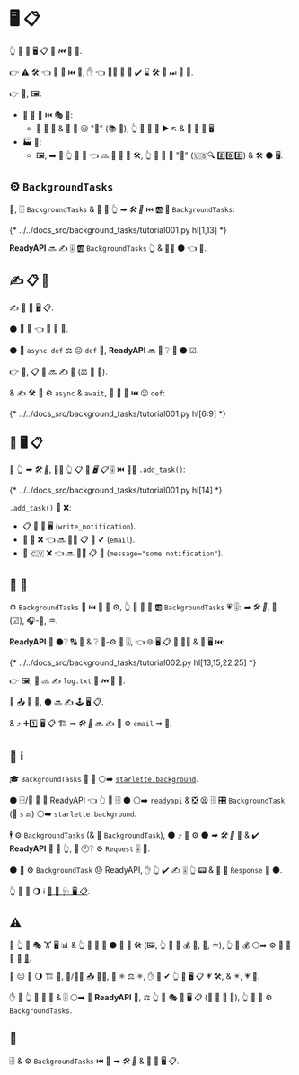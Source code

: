 # 🖥 📋

👆 💪 🔬 🖥 📋 🏃 *⏮️* 🛬 📨.

👉 ⚠ 🛠️ 👈 💪 🔨 ⏮️ 📨, ✋️ 👈 👩‍💻 🚫 🤙 ✔️ ⌛ 🛠️ 🏁 ⏭ 📨 📨.

👉 🔌, 🖼:

* 📧 📨 📨 ⏮️ 🎭 🎯:
    * 🔗 📧 💽 &amp; 📨 📧 😑 "🐌" (📚 🥈), 👆 💪 📨 📨 ▶️️ ↖️ &amp; 📨 📧 📨 🖥.
* 🏭 💽:
    * 🖼, ➡️ 💬 👆 📨 📁 👈 🔜 🚶 🔘 🐌 🛠️, 👆 💪 📨 📨 "🚫" (🇺🇸🔍 2️⃣0️⃣2️⃣) &amp; 🛠️ ⚫️ 🖥.

## ⚙️ `BackgroundTasks`

🥇, 🗄 `BackgroundTasks` &amp; 🔬 🔢 👆 *➡ 🛠️ 🔢* ⏮️ 🆎 📄 `BackgroundTasks`:

{* ../../docs_src/background_tasks/tutorial001.py hl[1,13] *}

**ReadyAPI** 🔜 ✍ 🎚 🆎 `BackgroundTasks` 👆 &amp; 🚶‍♀️ ⚫️ 👈 🔢.

## ✍ 📋 🔢

✍ 🔢 🏃 🖥 📋.

⚫️ 🐩 🔢 👈 💪 📨 🔢.

⚫️ 💪 `async def` ⚖️ 😐 `def` 🔢, **ReadyAPI** 🔜 💭 ❔ 🍵 ⚫️ ☑.

👉 💼, 📋 🔢 🔜 ✍ 📁 (⚖ 📨 📧).

&amp; ✍ 🛠️ 🚫 ⚙️ `async` &amp; `await`, 👥 🔬 🔢 ⏮️ 😐 `def`:

{* ../../docs_src/background_tasks/tutorial001.py hl[6:9] *}

## 🚮 🖥 📋

🔘 👆 *➡ 🛠️ 🔢*, 🚶‍♀️ 👆 📋 🔢 *🖥 📋* 🎚 ⏮️ 👩‍🔬 `.add_task()`:

{* ../../docs_src/background_tasks/tutorial001.py hl[14] *}

`.add_task()` 📨 ❌:

* 📋 🔢 🏃 🖥 (`write_notification`).
* 🙆 🔁 ❌ 👈 🔜 🚶‍♀️ 📋 🔢 ✔ (`email`).
* 🙆 🇨🇻 ❌ 👈 🔜 🚶‍♀️ 📋 🔢 (`message="some notification"`).

## 🔗 💉

⚙️ `BackgroundTasks` 👷 ⏮️ 🔗 💉 ⚙️, 👆 💪 📣 🔢 🆎 `BackgroundTasks` 💗 🎚: *➡ 🛠️ 🔢*, 🔗 (☑), 🎧-🔗, ♒️.

**ReadyAPI** 💭 ⚫️❔ 🔠 💼 &amp; ❔ 🏤-⚙️ 🎏 🎚, 👈 🌐 🖥 📋 🔗 👯‍♂️ &amp; 🏃 🖥 ⏮️:

{* ../../docs_src/background_tasks/tutorial002.py hl[13,15,22,25] *}

👉 🖼, 📧 🔜 ✍ `log.txt` 📁 *⏮️* 📨 📨.

🚥 📤 🔢 📨, ⚫️ 🔜 ✍ 🕹 🖥 📋.

&amp; ⤴️ ➕1️⃣ 🖥 📋 🏗 *➡ 🛠️ 🔢* 🔜 ✍ 📧 ⚙️ `email` ➡ 🔢.

## 📡 ℹ

🎓 `BackgroundTasks` 👟 🔗 ⚪️➡️ <a href="https://www.starlette.io/background/" class="external-link" target="_blank">`starlette.background`</a>.

⚫️ 🗄/🔌 🔗 🔘 ReadyAPI 👈 👆 💪 🗄 ⚫️ ⚪️➡️ `readyapi` &amp; ❎ 😫 🗄 🎛 `BackgroundTask` (🍵 `s` 🔚) ⚪️➡️ `starlette.background`.

🕴 ⚙️ `BackgroundTasks` (&amp; 🚫 `BackgroundTask`), ⚫️ ⤴️ 💪 ⚙️ ⚫️ *➡ 🛠️ 🔢* 🔢 &amp; ✔️ **ReadyAPI** 🍵 🎂 👆, 💖 🕐❔ ⚙️ `Request` 🎚 🔗.

⚫️ 💪 ⚙️ `BackgroundTask` 😞 ReadyAPI, ✋️ 👆 ✔️ ✍ 🎚 👆 📟 &amp; 📨 💃 `Response` 🔌 ⚫️.

👆 💪 👀 🌖 ℹ <a href="https://www.starlette.io/background/" class="external-link" target="_blank">💃 🛂 🩺 🖥 📋</a>.

## ⚠

🚥 👆 💪 🎭 🏋️ 🖥 📊 &amp; 👆 🚫 🎯 💪 ⚫️ 🏃 🎏 🛠️ (🖼, 👆 🚫 💪 💰 💾, 🔢, ♒️), 👆 💪 💰 ⚪️➡️ ⚙️ 🎏 🦏 🧰 💖 <a href="https://docs.celeryq.dev" class="external-link" target="_blank">🥒</a>.

👫 😑 🚚 🌖 🏗 📳, 📧/👨‍🏭 📤 👨‍💼, 💖 ✳ ⚖️ ✳, ✋️ 👫 ✔ 👆 🏃 🖥 📋 💗 🛠️, &amp; ✴️, 💗 💽.

✋️ 🚥 👆 💪 🔐 🔢 &amp; 🎚 ⚪️➡️ 🎏 **ReadyAPI** 📱, ⚖️ 👆 💪 🎭 🤪 🖥 📋 (💖 📨 📧 📨), 👆 💪 🎯 ⚙️ `BackgroundTasks`.

## 🌃

🗄 &amp; ⚙️ `BackgroundTasks` ⏮️ 🔢 *➡ 🛠️ 🔢* &amp; 🔗 🚮 🖥 📋.
